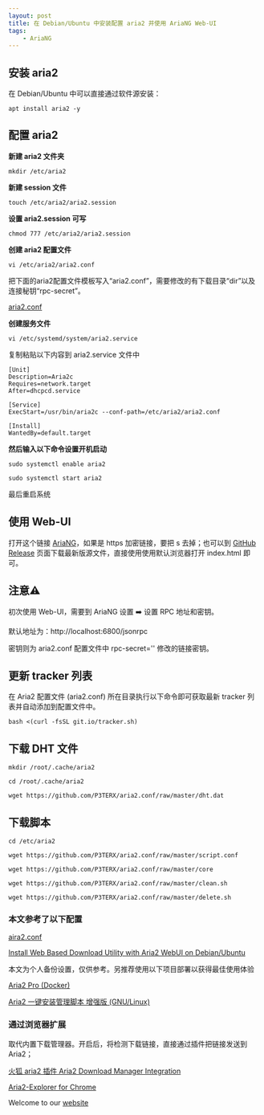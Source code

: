 ```yaml
---
layout: post
title: ﻿在 Debian/Ubuntu 中安装配置 aria2 并使用 AriaNG Web-UI
tags:
    - AriaNG
---
```

## 安装 aria2

在 Debian/Ubuntu 中可以直接通过软件源安装：
```
apt install aria2 -y
```
## 配置 aria2

**新建 aria2 文件夹**
```
mkdir /etc/aria2
```
**新建 session 文件**
```
touch /etc/aria2/aria2.session
```
**设置 aria2.session 可写**
```
chmod 777 /etc/aria2/aria2.session
```
**创建 aria2 配置文件**
```
vi /etc/aria2/aria2.conf
```   
把下面的aria2配置文件模板写入“aria2.conf”，需要修改的有下载目录“dir”以及连接秘钥“rpc-secret”。

[aria2.conf](https://github.com/huijingfei/AriaNg/releases/download/1.0/aria2.conf)

**创建服务文件**
```
vi /etc/systemd/system/aria2.service
```
复制粘贴以下内容到 aria2.service 文件中
```
[Unit]
Description=Aria2c
Requires=network.target
After=dhcpcd.service

[Service]
ExecStart=/usr/bin/aria2c --conf-path=/etc/aria2/aria2.conf

[Install]
WantedBy=default.target
```      
**然后输入以下命令设置开机启动**
```
sudo systemctl enable aria2

sudo systemctl start aria2
```
最后重启系统

## 使用 Web-UI

打开这个链接 [AriaNG](http://ariang.mayswind.net/latest/#!/downloading)，如果是 https 加密链接，要把 s 去掉；也可以到 [GitHub Release](https://github.com/mayswind/AriaNg) 页面下载最新版源文件，直接使用使用默认浏览器打开 index.html 即可。

## 注意⚠️

初次使用 Web-UI，需要到 AriaNG 设置 ➡️ 设置 RPC 地址和密钥。

默认地址为：http://localhost:6800/jsonrpc

密钥则为 aria2.conf 配置文件中 rpc-secret='' 修改的链接密钥。

## 更新 tracker 列表

在 Aria2 配置文件 (aria2.conf) 所在目录执行以下命令即可获取最新 tracker 列表并自动添加到配置文件中。
```
bash <(curl -fsSL git.io/tracker.sh)
```
## 下载 DHT 文件
```
mkdir /root/.cache/aria2

cd /root/.cache/aria2

wget https://github.com/P3TERX/aria2.conf/raw/master/dht.dat
```
## 下载脚本
```
cd /etc/aria2
      
wget https://github.com/P3TERX/aria2.conf/raw/master/script.conf

wget https://github.com/P3TERX/aria2.conf/raw/master/core

wget https://github.com/P3TERX/aria2.conf/raw/master/clean.sh

wget https://github.com/P3TERX/aria2.conf/raw/master/delete.sh
```      
### 本文参考了以下配置

[aira2.conf](https://github.com/P3TERX/aria2.conf)

[Install Web Based Download Utility with Aria2 WebUI on Debian/Ubuntu](https://i12bretro.github.io/tutorials/0254.html)

本文为个人备份设置，仅供参考。另推荐使用以下项目部署以获得最佳使用体验

[Aria2 Pro (Docker)](https://github.com/P3TERX/docker-aria2-pro)
    
[Aria2 一键安装管理脚本 增强版 (GNU/Linux)](https://github.com/P3TERX/aria2.sh)

### 通过浏览器扩展

取代内置下载管理器。开启后，将检测下载链接，直接通过插件把链接发送到 Aria2；

[火狐 aria2 插件 Aria2 Download Manager Integration](https://addons.mozilla.org/en-US/firefox/addon/aria2-integration/)

[Aria2-Explorer for Chrome](https://chromewebstore.google.com/detail/aria2-explorer/mpkodccbngfoacfalldjimigbofkhgjn?hl=en-US&utm_source=ext_sidebar)

Welcome to our [website](https://blog.tigress.cc/)

